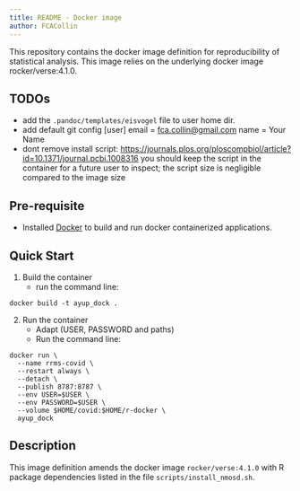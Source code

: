```yaml
---
title: README - Docker image
author: FCACollin
---
```


This repository contains the docker image definition for reproducibility
of statistical analysis.
This image relies on the underlying docker image rocker/verse:4.1.0.

## TODOs

- add the `.pandoc/templates/eisvogel` file to user home dir.
- add default git config
[user]
	email = fca.collin@gmail.com
	name = Your Name
- dont remove install script:
  https://journals.plos.org/ploscompbiol/article?id=10.1371/journal.pcbi.1008316
you should keep the script in the container for a future user to inspect; the script size is negligible compared to the image size

## Pre-requisite

- Installed [Docker](https://docs.docker.com/>)
  to build and run docker containerized applications.

## Quick Start

1. Build the container
    - run the command line:

```
docker build -t ayup_dock .
```

2. Run the container
    - Adapt (USER, PASSWORD and paths)
    - Run the command line:

```
docker run \
  --name rrms-covid \
  --restart always \
  --detach \
  --publish 8787:8787 \
  --env USER=$USER \
  --env PASSWORD=$USER \
  --volume $HOME/covid:$HOME/r-docker \
  ayup_dock
```

## Description

This image definition amends the docker image `rocker/verse:4.1.0` with
R package dependencies listed in the file `scripts/install_nmosd.sh`.
